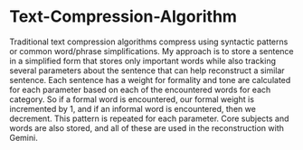 # Text-Compression-Algorithm

Traditional text compression algorithms compress using syntactic patterns or common word/phrase simplifications. My approach is to store a sentence in a simplified form that stores only important words while also tracking several parameters about the sentence that can help reconstruct a similar sentence.
Each sentence has a weight for formality and tone are calculated for each parameter based on each of the encountered words for each category. So if a formal word is encountered, our formal weight is incremented by 1, and if an informal word is encountered, then we decrement. This pattern is repeated for each parameter. Core subjects and words are also stored, and all of these are used in the reconstruction with Gemini.
